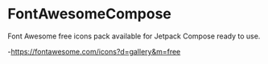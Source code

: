 # FontAwesomeCompose
Font Awesome free icons pack available for Jetpack Compose ready to use. 

-https://fontawesome.com/icons?d=gallery&m=free
